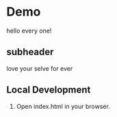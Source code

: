 # Demo

hello every one!

## subheader 

love your selve for ever


## Local Development

1. Open index.html in your browser.
